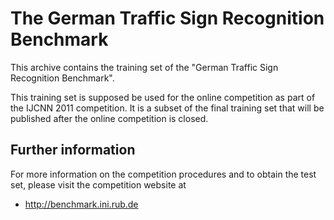 # The German Traffic Sign Recognition Benchmark

This archive contains the training set of the 
"German Traffic Sign Recognition Benchmark".

This training set is supposed be used for the online competition 
as part of the IJCNN 2011 competition. It is a subset of the final
training set that will be published after the online competition is
closed. 

## Further information

For more information on the competition procedures and to obtain the test set, 
please visit the competition website at

* http://benchmark.ini.rub.de
  
